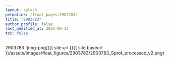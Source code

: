 ```yaml
---
layout: splash
permalink: /float_pages/2903783/
title: "2903783"
author_profile: false
last_modified_at: 2025-06-13
toc: false
---
```

 
2903783
![img-png]({{ site.url }}{{ site.baseurl }}/assets/images/float_figures/2903783/2903783_Sprof_processed_v2.png)